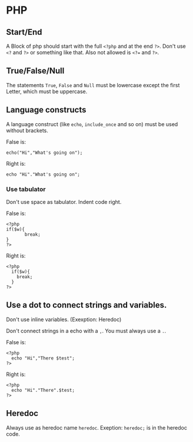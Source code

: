 # PHP
## Start/End
A Block of php should start with the full `<?php` and at the end `?>`. Don't use `<?` and `?>` or something like that. Also not allowed is `<?=` and `?>`.
## True/False/Null
The statements `True`, `False` and `Null` must be lowercase except the first Letter, which must be uppercase.
## Language constructs
A language construct (like `echo`, `include_once` and so on) must be used without brackets.

False is:
```
echo("Hi","What's going on");
```
Right is:
```
echo "Hi"."What's going on";
```
### Use tabulator
Don't use space as tabulator. Indent code right.

False is:
```
<?php
if($w){
       break;
}
?>
```
Right is:
```
<?php
  if($w){
    break;
  }
?>
```
## Use a dot to connect strings and variables.
Don't use inline variables. (Exexption: Heredoc)

Don't connect strings in a echo with a `,`. You must always use a `.`.

False is:
```
<?php
  echo "Hi","There $test";
?>
```
Right is:
```
<?php
  echo "Hi"."There".$test;
?>
```
## Heredoc
Always use as heredoc name `heredoc`. Exeption: `heredoc;` is in the heredoc code.
